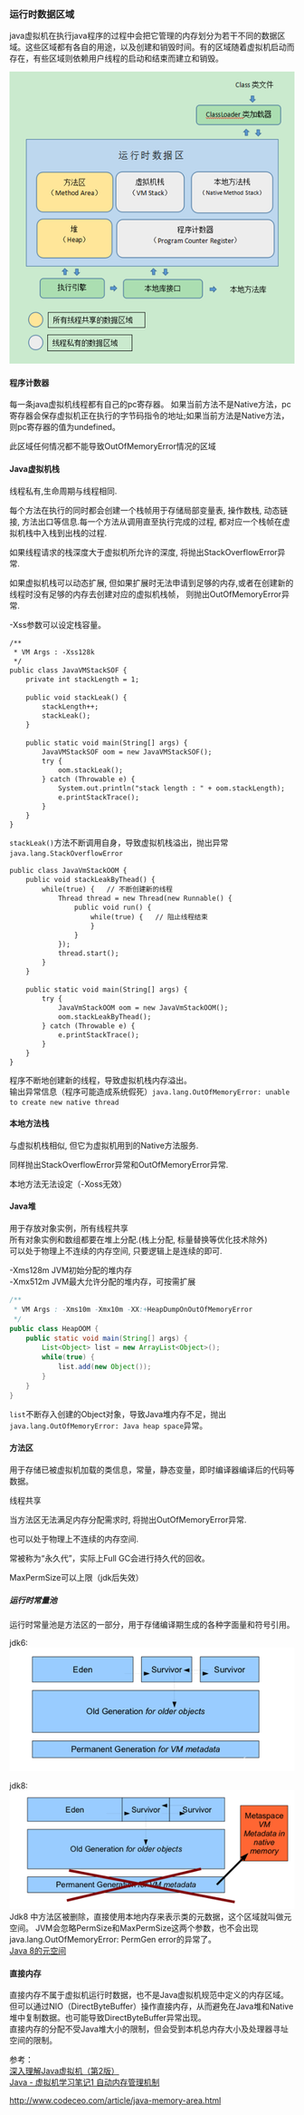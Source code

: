 ### 运行时数据区域
java虚拟机在执行java程序的过程中会把它管理的内存划分为若干不同的数据区域。这些区域都有各自的用途，以及创建和销毁时间。有的区域随着虚拟机启动而存在，有些区域则依赖用户线程的启动和结束而建立和销毁。  

![](java-memory/3.png)

#### 程序计数器
每一条java虚拟机线程都有自己的pc寄存器。
如果当前方法不是Native方法，pc寄存器会保存虚拟机正在执行的字节码指令的地址;如果当前方法是Native方法，则pc寄存器的值为undefined。

此区域任何情况都不能导致OutOfMemoryError情况的区域  

#### Java虚拟机栈

线程私有,生命周期与线程相同.

每个方法在执行的同时都会创建一个栈帧用于存储局部变量表, 操作数栈, 动态链接, 方法出口等信息.每一个方法从调用直至执行完成的过程, 都对应一个栈帧在虚拟机栈中入栈到出栈的过程.

如果线程请求的栈深度大于虚拟机所允许的深度, 将抛出StackOverflowError异常.

如果虚拟机栈可以动态扩展, 但如果扩展时无法申请到足够的内存,或者在创建新的线程时没有足够的内存去创建对应的虚拟机栈帧，
则抛出OutOfMemoryError异常.

-Xss参数可以设定栈容量。

```
/**
 * VM Args : -Xss128k
 */
public class JavaVMStackSOF {
	private int stackLength = 1;
	
	public void stackLeak() {
		stackLength++;
		stackLeak();
	}
	
	public static void main(String[] args) {
		JavaVMStackSOF oom = new JavaVMStackSOF();
		try {
			oom.stackLeak();
		} catch (Throwable e) {
			System.out.println("stack length : " + oom.stackLength);
			e.printStackTrace();
		}
	}
}
```
`stackLeak()`方法不断调用自身，导致虚拟机栈溢出，抛出异常`java.lang.StackOverflowError`



```
public class JavaVmStackOOM {
	public void stackLeakByThead() {
		while(true) {	// 不断创建新的线程
			Thread thread = new Thread(new Runnable() {
				public void run() {
					while(true) {	// 阻止线程结束
					}
				}
			});
			thread.start();
		}
	}

	public static void main(String[] args) {
		try {
			JavaVmStackOOM oom = new JavaVmStackOOM();
			oom.stackLeakByThead();
		} catch (Throwable e) {
			e.printStackTrace();
		}
	}
}
```
程序不断地创建新的线程，导致虚拟机栈内存溢出。  
输出异常信息（程序可能造成系统假死）`java.lang.OutOfMemoryError: unable to create new native thread`

#### 本地方法栈

与虚拟机栈相似, 但它为虚拟机用到的Native方法服务.

同样抛出StackOverflowError异常和OutOfMemoryError异常.

本地方法无法设定（-Xoss无效）

	
#### Java堆
用于存放对象实例，所有线程共享  
所有对象实例和数组都要在堆上分配.(栈上分配, 标量替换等优化技术除外)  
可以处于物理上不连续的内存空间, 只要逻辑上是连续的即可.

-Xms128m JVM初始分配的堆内存  
-Xmx512m JVM最大允许分配的堆内存，可按需扩展  

~~~java
/**
 * VM Args : -Xms10m -Xmx10m -XX:+HeapDumpOnOutOfMemoryError
 */
public class HeapOOM {
	public static void main(String[] args) {
		List<Object> list = new ArrayList<Object>();
		while(true) {
			list.add(new Object());
		}
	}
}
~~~
`list`不断存入创建的Object对象，导致Java堆内存不足，抛出`java.lang.OutOfMemoryError: Java heap space`异常。


#### 方法区
用于存储已被虚拟机加载的类信息，常量，静态变量，即时编译器编译后的代码等数据。

线程共享

当方法区无法满足内存分配需求时, 将抛出OutOfMemoryError异常.

也可以处于物理上不连续的内存空间.

常被称为“永久代”，实际上Full GC会进行持久代的回收。

MaxPermSize可以上限（jdk后失效）

##### 运行时常量池
运行时常量池是方法区的一部分，用于存储编译期生成的各种字面量和符号引用。

jdk6:
![](java-memory/1.png)

jdk8:
![](java-memory/2.png)
Jdk8 中方法区被删除，直接使用本地内存来表示类的元数据，这个区域就叫做元空间。
JVM会忽略PermSize和MaxPermSize这两个参数，也不会出现java.lang.OutOfMemoryError: PermGen error的异常了。  
[Java 8的元空间](http://it.deepinmind.com/gc/2014/05/14/metaspace-in-java-8.html)


#### 直接内存
直接内存不属于虚拟机运行时数据，也不是Java虚拟机规范中定义的内存区域。  
但可以通过NIO（DirectByteBuffer）操作直接内存，从而避免在Java堆和Native堆中复制数据。也可能导致DirectByteBuffer异常出现。  
直接内存的分配不受Java堆大小的限制，但会受到本机总内存大小及处理器寻址空间的限制。

参考：  
[深入理解Java虚拟机（第2版）](https://book.douban.com/subject/24722612/)  
[Java - 虚拟机学习笔记1 自动内存管理机制](http://www.jianshu.com/p/2f2f03d29de5)


http://www.codeceo.com/article/java-memory-area.html